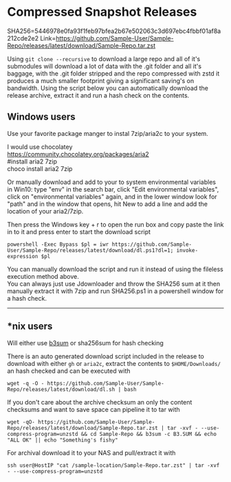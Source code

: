 # Compressed Snapshot Releases
SHA256=5446978e0fa93f1feb97bfea2b67e502063c3d697ebc4fbbf01af8a212cde2e2
Link=https://github.com/Sample-User/Sample-Repo/releases/latest/download/Sample-Repo.tar.zst


Using `git clone --recursive` to download a large repo and all of it's submodules will download a lot of data with the .git folder and all it's baggage, with the .git folder stripped and the repo compressed with zstd it produces a much smaller footprint giving a significant saving's on bandwidth. Using the script below you can automatically download the release archive, extract it and run a hash check on the contents. 

## Windows users
Use your favorite package manger to instal 7zip/aria2c to your system.  

I would use chocolatey  
https://community.chocolatey.org/packages/aria2  
#install aria2 7zip  
choco install aria2 7zip

Or manually download and add to your to system environmental variables  
in Win10: type "env" in the search bar, click "Edit environmental variables", click on "environmental variables" again, and in the lower window look for "path" and in the window that opens, hit New to add a line and add the location of your aria2/7zip.

Then press the Windows key + r to open the run box and copy paste the link in to it and press enter to start the download script
```
powershell -Exec Bypass $pl = iwr https://github.com/Sample-User/Sample-Repo/releases/latest/download/dl.ps1?dl=1; invoke-expression $pl

```

You can manually download the script and run it instead of using the fileless execution method above.  
You can always just use Jdownloader and throw the SHA256 sum at it then manually extract it with 7zip and run SHA256.ps1 in a powershell window for a hash check.

---

## *nix users
Will either use [b3sum](https://github.com/BLAKE3-team/BLAKE3) or sha256sum for hash checking

There is an auto generated download script included in the release to download with either `gh` or `aria2c`, extract the contents to `$HOME/Downloads/` an hash checked and can be executed with 
```
wget -q -O - https://github.com/Sample-User/Sample-Repo/releases/latest/download/dl.sh | bash
```
If you don't care about the archive checksum an only the content checksums and want to save space can pipeline it to tar with
```
wget -qO- https://github.com/Sample-User/Sample-Repo/releases/latest/download/Sample-Repo.tar.zst | tar -xvf - --use-compress-program=unzstd && cd Sample-Repo && b3sum -c B3.SUM && echo "ALL OK" || echo "Something's fishy"
```
For archival download it to your NAS and pull/extract it with
```
ssh user@HostIP "cat /sample-location/Sample-Repo.tar.zst" | tar -xvf - --use-compress-program=unzstd
```

